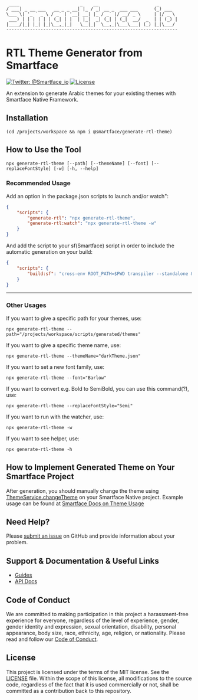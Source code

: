 
     ____                       _    __                      _       
    / ___| _ __ ___   __ _ _ __| |_ / _| __ _  ___ ___      (_) ___  
    \___ \| '_ ` _ \ / _` | '__| __| |_ / _` |/ __/ _ \     | |/ _ \ 
     ___) | | | | | | (_| | |  | |_|  _| (_| | (_|  __/  _  | | (_) |
    |____/|_| |_| |_|\__,_|_|   \__|_|  \__,_|\___\___| (_) |_|\___/ 
    -----------------------------------------------------------------

# RTL Theme Generator from Smartface
[![Twitter: @Smartface_io](https://img.shields.io/badge/contact-@Smartface_io-blue.svg?style=flat)](https://twitter.com/smartface_io)
[![License](https://img.shields.io/badge/license-MIT-green.svg?style=flat)](https://raw.githubusercontent.com/smartface/generate-rtl-theme/master/LICENSE)

An extension to generate Arabic themes for your existing themes with Smartface Native Framework.

## Installation
```shell
(cd /projects/workspace && npm i @smartface/generate-rtl-theme)
```
## How to Use the Tool
 

```shell
npx generate-rtl-theme [--path] [--themeName] [--font] [--replaceFontStyle] [-w] [-h, --help]
```

### Recommended Usage

Add an option in the package.json scripts to launch and/or watch":
```json
{
    "scripts": {
        "generate-rtl": "npx generate-rtl-theme",
        "generate-rtl:watch": "npx generate-rtl-theme -w"
    }
}
```
And add the script to your sf(Smartface) script in order to include the automatic generation on your build:
```json
{
    "scripts": {
        "build:sf": "cross-env ROOT_PATH=$PWD transpiler --standalone && yarn run generate-rtl",
    }
}
```

---

### Other Usages

If you want to give a specific path for your themes, use:
```shell
npx generate-rtl-theme --path="/projects/workspace/scripts/generated/themes"
```

If you want to give a specific theme name, use:
```shell
npx generate-rtl-theme --themeName="darkTheme.json"
```

If you want to set a new font family, use:
```shell
npx generate-rtl-theme --font="Barlow"
```

If you want to convert e.g. Bold to SemiBold, you can use this command(?), use:
```shell
npx generate-rtl-theme --replaceFontStyle="Semi"
```

If you want to run with the watcher, use:
```shell
npx generate-rtl-theme -w
```

If you want to see helper, use:
```shell
npx generate-rtl-theme -h
```

## How to Implement Generated Theme on Your Smartface Project
After generation, you should manually change the theme using [ThemeService.changeTheme](https://github.com/smartface/helloworld-boilerplate/blob/main/scripts/theme.ts#L33) on your Smartface Native project.
Example usage can be found at [Smartface Docs on Theme Usage](https://docs.smartface.io/smartface-cloud-development/cloud-ide/using-ui-editor-and-classes#changing-theme-on-runtime)

## Need Help?

Please [submit an issue](https://github.com/smartface/generate-rtl-theme/issues) on GitHub and provide information about your problem.

## Support & Documentation & Useful Links
- [Guides](https://docs.smartface.io/)
- [API Docs](http://ref.smartface.io/)

## Code of Conduct
We are committed to making participation in this project a harassment-free experience for everyone, regardless of the level of experience, gender, gender identity and expression, sexual orientation, disability, personal appearance, body size, race, ethnicity, age, religion, or nationality.
Please read and follow our [Code of Conduct](./CODE_OF_CONDUCT.md).

## License

This project is licensed under the terms of the MIT license. See the [LICENSE](./LICENSE) file. Within the scope of this license, all modifications to the source code, regardless of the fact that it is used commercially or not, shall be committed as a contribution back to this repository.
